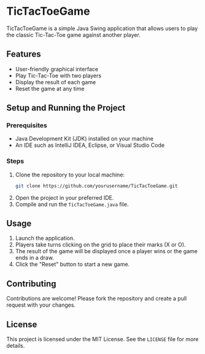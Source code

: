 # TicTacToeGame

TicTacToeGame is a simple Java Swing application that allows users to play the classic Tic-Tac-Toe game against another player.

## Features
- User-friendly graphical interface
- Play Tic-Tac-Toe with two players
- Display the result of each game
- Reset the game at any time

## Setup and Running the Project

### Prerequisites
- Java Development Kit (JDK) installed on your machine
- An IDE such as IntelliJ IDEA, Eclipse, or Visual Studio Code

### Steps
1. Clone the repository to your local machine:
    ```sh
    git clone https://github.com/yourusername/TicTacToeGame.git
    ```
2. Open the project in your preferred IDE.
3. Compile and run the `TicTacToeGame.java` file.

## Usage
1. Launch the application.
2. Players take turns clicking on the grid to place their marks (X or O).
3. The result of the game will be displayed once a player wins or the game ends in a draw.
4. Click the "Reset" button to start a new game.

## Contributing
Contributions are welcome! Please fork the repository and create a pull request with your changes.

## License
This project is licensed under the MIT License. See the `LICENSE` file for more details.
